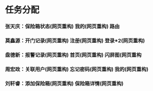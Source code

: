 # 任务分配

### 张天庆：保险箱状态(网页重构)  我的(网页重构)   路由

### 莫鑫源：开门记录(网页重构)    注册(网页重构)   登录*2(网页重构)  

### 盘德新：报警记录(网页重构)    首页(网页重构) 闪屏图(网页重构

### 周宏政：关联用户(网页重构)    忘记密码(网页重构)   我的(网页重构)

### 刘轩睿：添加保险箱(网页重构)  保险箱详情(网页重构) 

